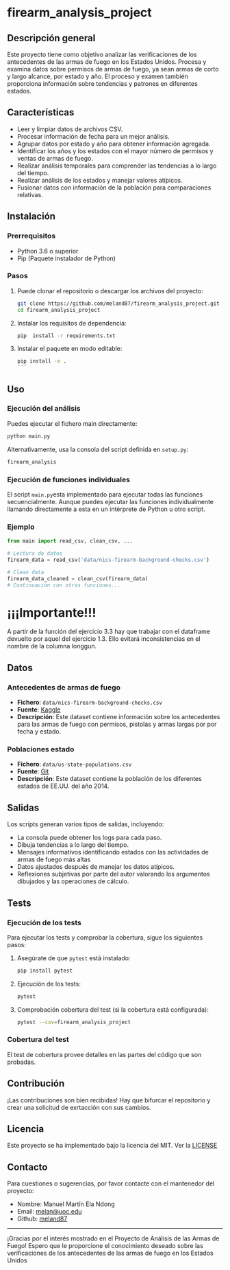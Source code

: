 # firearm_analysis_project

## Descripción general

Este proyecto tiene como objetivo analizar las verificaciones de los antecedentes de las armas de fuego en los Estados Unidos. Procesa y examina datos sobre permisos de armas de fuego, ya sean armas de corto y largo alcance, por estado y año. El proceso y examen también proporciona información sobre tendencias y patrones en diferentes estados.

## Características

- Leer y limpiar datos de archivos CSV.
- Procesar información de fecha para un mejor análisis.
- Agrupar datos por estado y año para obtener información agregada.
- Identificar los años y los estados con el mayor número de permisos y ventas de armas de fuego.
- Realizar análisis temporales para comprender las tendencias a lo largo del tiempo.
- Realizar análisis de los estados  y manejar valores atípicos.
- Fusionar datos con información de la población para comparaciones relativas.

## Instalación

### Prerrequisitos

- Python 3.6 o superior
- Pip (Paquete instalador de Python)

### Pasos

1. Puede clonar el repositorio o descargar los archivos del proyecto:
	```bash
	git clone https://github.com/meland87/firearm_analysis_project.git
	cd firearm_analysis_project
	```

2. Instalar los requisitos de dependencia:
	```bash
	pip  install -r requirements.txt
	```

3. Instalar el paquete en modo editable:
	```bash
	pip install -e .
	´´´

## Uso 

### Ejecución del análisis

Puedes ejecutar el fichero main directamente:

```bash
python main.py
```

Alternativamente, usa la consola del script definida en `setup.py`:

```bash
firearm_analysis
```

### Ejecución de funciones individuales

El script `main.py`esta implementado para ejecutar todas las funciones secuencialmente. Aunque puedes ejecutar las funciones individualmente llamando directamente a esta en un intérprete de Python u otro script.

### Ejemplo

```python
from main import read_csv, clean_csv, ...

# Lectura de datos
firearm_data = read_csv('data/nics-firearm-background-checks.csv')

# Clean data
firearm_data_cleaned = clean_csv(firearm_data)
# Continuación con otras funciones...
```
# ¡¡¡Importante!!!

A partir de la función del ejercicio 3.3 hay que trabajar con el dataframe devuelto por aquel del ejercicio 1.3. Ello evitará inconsistencias en el nombre de la columna longgun.

## Datos

### Antecedentes de armas de fuego

- **Fichero**: `data/nics-firearm-background-checks.csv`
- **Fuente**: [Kaggle](https://www.kaggle.com/datasets/pedropereira94/nics-firearm-background-checks)
- **Descripción**: Este dataset contiene información sobre los antecedentes para las armas de fuego con permisos, pistolas y armas largas por por fecha y estado.

### Poblaciones estado

- **Fichero**: `data/us-state-populations.csv`
- **Fuente**: [Git](https://gist.githubusercontent.com/bradoyler/0fd473541083cfa9ea6b5da57b08461c/raw/fa5f59ff1ce7ad9ff792e223b9ac05c564b7c0fe/us-state-populations.csv)
- **Descripción**: Este dataset contiene la población de los diferentes estados de EE.UU. del año 2014.

## Salidas

Los scripts generan varios tipos de salidas, incluyendo:

- La consola puede obtener los logs para cada paso.
- Dibuja tendencias a lo largo del tiempo.
- Mensajes informativos identificando estados con las actividades de armas de fuego más altas
- Datos ajustados después de manejar los datos atípicos.
- Reflexiones subjetivas por parte del autor valorando los argumentos dibujados y las operaciones de cálculo.

## Tests

### Ejecución de los tests

Para ejecutar los tests y comprobar la cobertura, sigue los siguientes pasos:

1. Asegúrate de que `pytest` está instalado:
	```bash
	pip install pytest
	```
2. Ejecución de los tests:
	```bash
	pytest
	```
3. Comprobación cobertura del test (si la cobertura está configurada):
	```bash
	pytest --cov=firearm_analysis_project
	```

### Cobertura del test

El test de cobertura provee detalles en las partes del código que son probadas.

## Contribución

¡Las contribuciones son bien recibidas! Hay que bifurcar el repositorio y crear una solicitud de exrtacción con sus cambios.

## Licencia

Este proyecto se ha implementado bajo la licencia del MIT. Ver la [LICENSE](LICENSE)

## Contacto

Para cuestiones o sugerencias, por favor contacte con el mantenedor del proyecto:

- Nombre: Manuel Martín Ela Ndong
- Email: melan@uoc.edu
- Github: [meland87](https://github.com/meland87/firearm_analysis_project)

---

¡Gracias por el interés mostrado en el Proyecto de Análisis de las Armas de Fuego! Espero que le proporcione el conocimiento deseado sobre las verificaciones de los antecedentes de las armas de fuego en los Estados Unidos
